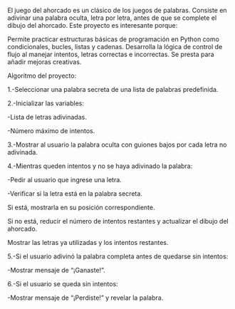 El juego del ahorcado es un clásico de los juegos de palabras. Consiste en adivinar una palabra oculta, letra por letra, antes de que se complete el dibujo del ahorcado. Este proyecto es interesante porque:

Permite practicar estructuras básicas de programación en Python como condicionales, bucles, listas y cadenas.
Desarrolla la lógica de control de flujo al manejar intentos, letras correctas e incorrectas.
Se presta para añadir mejoras creativas.

Algoritmo del proyecto:

1.-Seleccionar una palabra secreta de una lista de palabras predefinida.

2.-Inicializar las variables:    

-Lista de letras adivinadas.

-Número máximo de intentos.

3.-Mostrar al usuario la palabra oculta con guiones bajos por cada letra no adivinada.

4.-Mientras queden intentos y no se haya adivinado la palabra:

-Pedir al usuario que ingrese una letra.

-Verificar si la letra está en la palabra secreta.

Si está, mostrarla en su posición correspondiente.

Si no está, reducir el número de intentos restantes y actualizar el dibujo del ahorcado.

Mostrar las letras ya utilizadas y los intentos restantes.

5.-Si el usuario adivinó la palabra completa antes de quedarse sin intentos:

-Mostrar mensaje de “¡Ganaste!”.

6.-Si el usuario se queda sin intentos:

-Mostrar mensaje de “¡Perdiste!” y revelar la palabra.


